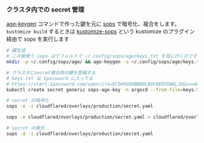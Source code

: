 ### クラスタ内での secret 管理
[age-keygen](https://github.com/FiloSottile/age) コマンドで作った鍵を元に [sops](https://github.com/getsops/sops) で暗号化、複合をします。  
 `kustomize build` するときは [kustomize-sops](https://github.com/viaduct-ai/kustomize-sops) という kustomize のプラグイン経由で sops を実行します

```bash
# 鍵生成
# この後使う sops はデフォルトで ~/.config/sops/age/keys.txt を見に行くのでそこに生成しておく
mkdir -p ~/.config/sops/age/ && age-keygen -o ~/.config/sops/age/keys.txt

# クラスタにsecret複合用の鍵を登録する
# keys.txt は 1password に入ってる
# https://start.1password.com/open/i?a=EC5HVUOHBBBOLBQCBEEVSW6LJU&v=v4ueg2kz36ud4vc6taajlse7n4&i=jgcghltepo5xdtjbhh2qcgsewa&h=my.1password.com
kubectl create secret generic sops-age-key -n argocd --from-file=keys.txt

# secret の暗号化
sops -e -i cloudflared/overlays/production/secret.yaml

sops -e cloudflared/overlays/production/secret.yaml > cloudflared/overlays/production/secret.enc.yaml

# secret の複合
sops -d -i cloudflared/overlays/production/secret.yaml
```
